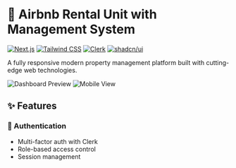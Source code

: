 # 🏡 Airbnb Rental Unit with Management System

[![Next.js](https://img.shields.io/badge/Next.js-15.0.0-black?logo=next.js)](https://nextjs.org/)
[![Tailwind CSS](https://img.shields.io/badge/Tailwind_CSS-3.4.0-06B6D4?logo=tailwind-css)](https://tailwindcss.com/)
[![Clerk](https://img.shields.io/badge/Clerk-Auth-3CF?logo=clerk)](https://clerk.com/)
[![shadcn/ui](https://img.shields.io/badge/shadcn/ui-0.5.0-111?logo=react)](https://ui.shadcn.com/)

A fully responsive modern property management platform built with cutting-edge web technologies.

![Dashboard Preview](https://github.com/user-attachments/assets/7660529b-0c8c-42e3-b704-cc8ec8b0101d)
![Mobile View](https://github.com/user-attachments/assets/c31729d5-08fb-4831-a7d9-719aecc7c3cc)

## ✨ Features

### 🔐 Authentication
- Multi-factor auth with Clerk
- Role-based access control
- Session management



